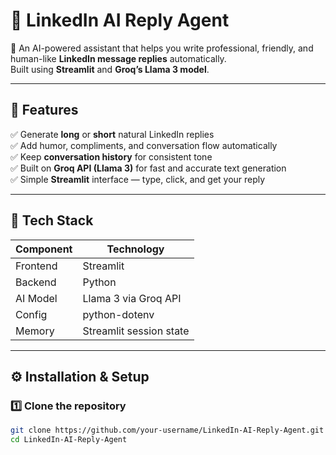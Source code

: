 
# 💬 LinkedIn AI Reply Agent

🤖 An AI-powered assistant that helps you write professional, friendly, and human-like **LinkedIn message replies** automatically.  
Built using **Streamlit** and **Groq’s Llama 3 model**.

---

## 🚀 Features
✅ Generate **long** or **short** natural LinkedIn replies  
✅ Add humor, compliments, and conversation flow automatically  
✅ Keep **conversation history** for consistent tone  
✅ Built on **Groq API (Llama 3)** for fast and accurate text generation  
✅ Simple **Streamlit** interface — type, click, and get your reply  

---

## 🧠 Tech Stack
| Component | Technology |
|------------|-------------|
| Frontend | Streamlit |
| Backend | Python |
| AI Model | Llama 3 via Groq API |
| Config | python-dotenv |
| Memory | Streamlit session state |

---

## ⚙️ Installation & Setup

### 1️⃣ Clone the repository
```bash
git clone https://github.com/your-username/LinkedIn-AI-Reply-Agent.git
cd LinkedIn-AI-Reply-Agent

